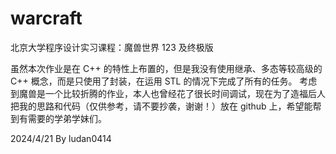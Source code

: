 # warcraft

北京大学程序设计实习课程：魔兽世界 123 及终极版

虽然本次作业是在 C++ 的特性上布置的，但是我没有使用继承、多态等较高级的 C++ 概念，而是只使用了封装，在运用 STL 的情况下完成了所有的任务。
考虑到魔兽是一个比较折腾的作业，本人也曾经花了很长时间调试，现在为了造福后人把我的思路和代码（仅供参考，请不要抄袭，谢谢！）放在 github 上，希望能帮到有需要的学弟学妹们。

2024/4/21
By ludan0414

